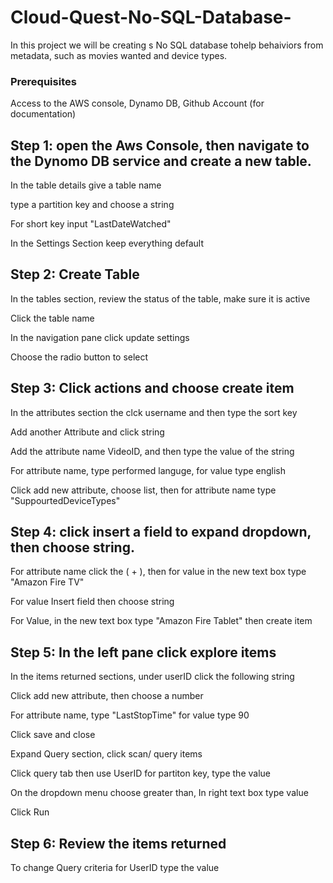 # Cloud-Quest-No-SQL-Database-
In this project we will be creating s No SQL database tohelp behaiviors from metadata, such as movies wanted and device types.

### Prerequisites
Access to the AWS console, Dynamo DB, Github Account (for documentation) 

## Step 1:  open the Aws Console, then navigate to the Dynomo DB service and create a new table.

In the table details give a table name

type a partition key and choose a string

For short key input "LastDateWatched" 

In the Settings Section keep everything default

##  Step 2: Create Table  

In the tables section, review the status of the table, make sure it is active

Click the table name 

In the navigation pane click update settings 

Choose the radio button to select 

## Step 3: Click actions and choose create item

In the attributes section the clck username and then type the sort key

Add another Attribute and click string

Add the attribute name VideoID, and then type the value of the string

For attribute name, type performed languge, for value type english

Click add new attribute, choose list, then for attribute name type "SuppourtedDeviceTypes"

## Step 4: click insert a field to expand dropdown, then choose string.

For attribute name click the ( + ), then for value in the new text box type "Amazon Fire TV"

For value Insert field then choose string 

For Value, in the new text box type "Amazon Fire Tablet" then create item 

## Step 5: In the left pane click explore items

In the items returned sections, under userID click the following string

Click add new attribute, then choose a number

For attribute name, type "LastStopTime" for value type 90

Click save and close

Expand Query section, click scan/ query items

Click query tab then use UserID for partiton key, type the value

On the dropdown menu choose greater than, In right text box type value 

Click Run

## Step 6: Review the items returned

To change Query criteria for UserID type the value
